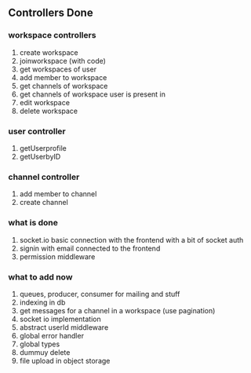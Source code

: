 ## Controllers Done

### workspace controllers
1. create workspace
2. joinworkspace (with code)
3. get workspaces of user
4. add member to workspace
5. get channels of workspace
6. get channels of workspace user is present in
7. edit workspace
8. delete workspace

### user controller
1. getUserprofile
2. getUserbyID

### channel controller
1. add member to channel
2. create channel

### what is done
1. socket.io basic connection with the frontend with a bit of socket auth
2. signin with email connected to the frontend
3. permission middleware

### what to add now
1. queues, producer, consumer for mailing and stuff
2. indexing in db
3. get messages for a channel in a workspace (use pagination)
4. socket io implementation
5. abstract userId middleware
6. global error handler
7. global types
8. dummuy delete
9. file upload in object storage
